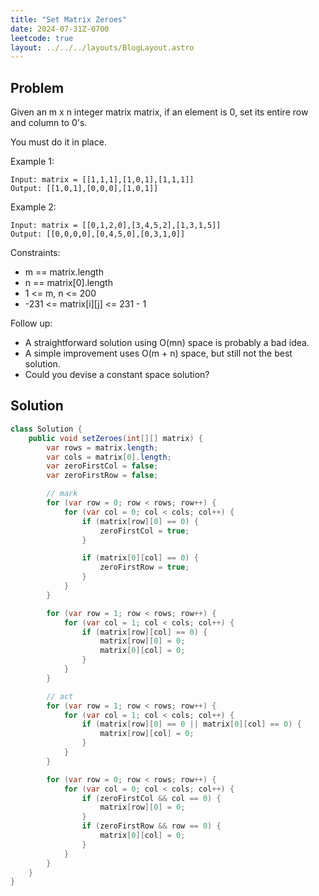 ```yaml
---
title: "Set Matrix Zeroes"
date: 2024-07-31Z-0700
leetcode: true
layout: ../../../layouts/BlogLayout.astro
---
```


## Problem

Given an m x n integer matrix matrix, if an element is 0, set its entire row and column to 0's.

You must do it in place.

Example 1:

```text
Input: matrix = [[1,1,1],[1,0,1],[1,1,1]]
Output: [[1,0,1],[0,0,0],[1,0,1]]
```

Example 2:

```text
Input: matrix = [[0,1,2,0],[3,4,5,2],[1,3,1,5]]
Output: [[0,0,0,0],[0,4,5,0],[0,3,1,0]]
```

Constraints:

- m == matrix.length
- n == matrix[0].length
- 1 <= m, n <= 200
- -231 <= matrix\[i][j] <= 231 - 1

Follow up:

- A straightforward solution using O(mn) space is probably a bad idea.
- A simple improvement uses O(m + n) space, but still not the best solution.
- Could you devise a constant space solution?

## Solution

```java
class Solution {
    public void setZeroes(int[][] matrix) {
        var rows = matrix.length;
        var cols = matrix[0].length;
        var zeroFirstCol = false;
        var zeroFirstRow = false;

        // mark
        for (var row = 0; row < rows; row++) {
            for (var col = 0; col < cols; col++) {
                if (matrix[row][0] == 0) {
                    zeroFirstCol = true;
                }

                if (matrix[0][col] == 0) {
                    zeroFirstRow = true;
                }
            }
        }

        for (var row = 1; row < rows; row++) {
            for (var col = 1; col < cols; col++) {
                if (matrix[row][col] == 0) {
                    matrix[row][0] = 0;
                    matrix[0][col] = 0;
                }
            }
        }

        // act
        for (var row = 1; row < rows; row++) {
            for (var col = 1; col < cols; col++) {
                if (matrix[row][0] == 0 || matrix[0][col] == 0) {
                    matrix[row][col] = 0;
                }
            }
        }

        for (var row = 0; row < rows; row++) {
            for (var col = 0; col < cols; col++) {
                if (zeroFirstCol && col == 0) {
                    matrix[row][0] = 0;
                }
                if (zeroFirstRow && row == 0) {
                    matrix[0][col] = 0;
                }
            }
        }
    }
}
```
